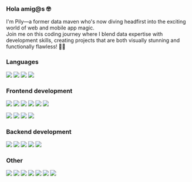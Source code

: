 ### Hola amig@s 🤓
I'm Pily—a former data maven who's now diving headfirst into the exciting world of web and mobile app magic. <br/>
Join me on this coding journey where I blend data expertise with development skills, creating projects that are both visually stunning and functionally flawless! 🚀✨


### Languages
<p align-"left">
<img src="https://img.shields.io/badge/javascript-ffeb3b?style=for-the-badge&logo=javascript&logoColor=black">
<img src="https://img.shields.io/badge/typescript-037acb?style=for-the-badge&logo=typescript&logoColor=white">
<img src="https://img.shields.io/badge/python-3670A0?style=for-the-badge&logo=python&logoColor=white">
<img src="https://img.shields.io/badge/R-71a5d4?style=for-the-badge&logo=r&logoColor=white">
</p>

### Frontend development
<p align-"left">
<img src="https://img.shields.io/badge/react-%2320232a.svg?style=for-the-badge&logo=react&logoColor=%2361DAFB">
<img src="https://img.shields.io/badge/react native-%2320232a.svg?style=for-the-badge&logo=react&logoColor=%2361DAFB">
<img src="https://img.shields.io/badge/expo-fefefe?style=for-the-badge&logo=expo&logoColor=black">
<img src="https://img.shields.io/badge/angular-%23DD0031.svg?style=for-the-badge&logo=angular&logoColor=white">
<img src="https://img.shields.io/badge/flask-%23000.svg?style=for-the-badge&logo=flask&logoColor=white">
<img src="https://img.shields.io/badge/Shiny-f7f7f7?style=for-the-badge&logo=rstudio">
</p>

<p>
<img src="https://img.shields.io/badge/tailwind-0F172A?style=for-the-badge&logo=tailwindcss">
<img src="https://img.shields.io/badge/html-cf5533?style=for-the-badge&logo=html5&logoColor=white">
<img src="https://img.shields.io/badge/css-254bdd?style=for-the-badge&logo=css3&logoColor=white">
<img src="https://img.shields.io/badge/sass-c76494?style=for-the-badge&logo=sass&logoColor=white">
</p>

### Backend development
<p align-"left">
<img src="https://img.shields.io/badge/node.js-87bf01?style=for-the-badge&logo=node.js&logoColor=white">
<img src="https://img.shields.io/badge/express-f5f5f5?style=for-the-badge&logo=express&logoColor=black">
<img src="https://img.shields.io/badge/koa-eaeaea?style=for-the-badge&logo=koa&logoColor=black">
<img src="https://img.shields.io/badge/postgresql-31658c?style=for-the-badge&logo=postgresql&logoColor=white">
<img src="https://img.shields.io/badge/mongodb-4caf50?style=for-the-badge&logo=mongodb&logoColor=white">
</p>

### Other
<p>
<img src="https://img.shields.io/badge/figma-0F172A?style=for-the-badge&logo=figma&logoColor=fe54b0">
<img src="https://img.shields.io/badge/postman-f76936?style=for-the-badge&logo=postman&logoColor=white">
<img src="https://img.shields.io/badge/github-e6e6e6?style=for-the-badge&logo=github&logoColor=black">
<img src="https://img.shields.io/badge/git-e94e31?style=for-the-badge&logo=git&logoColor=white">
<img src="https://img.shields.io/badge/tableau-1b447a?style=for-the-badge&logo=tableau">
<img src="https://img.shields.io/badge/powerbi-313131?style=for-the-badge&logo=powerbi&logoColor=f3b63f">
<img src="https://img.shields.io/badge/azure-%230072C6.svg?style=for-the-badge&logo=microsoftazure&logoColor=white">
</p>


<!--
**pilyct/pilyct** is a ✨ _special_ ✨ repository because its `README.md` (this file) appears on your GitHub profile.

Here are some ideas to get you started:

- 🔭 I’m currently working on ...
- 🌱 I’m currently learning ...
- 👯 I’m looking to collaborate on ...
- 🤔 I’m looking for help with ...
- 💬 Ask me about ...
- 📫 How to reach me: ...
- 😄 Pronouns: ...
- ⚡ Fun fact: ...
-->
